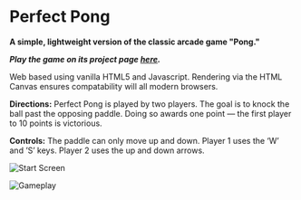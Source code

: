 # Perfect Pong
<b>A simple, lightweight version of the classic arcade game "Pong."</b>

<b><i>Play the game on its project page [here](http://christianjhughes.github.io/PerfectPong).</b></i>

Web based using vanilla HTML5 and Javascript. Rendering via the HTML Canvas ensures compatability will all modern browsers.

<b>Directions:</b> Perfect Pong is played by two players. The goal is to knock the ball past the opposing paddle. Doing so awards one point — the first player to 10 points is victorious.

<b>Controls:</b> The paddle can only move up and down. Player 1 uses the ‘W’ and ’S’ keys. Player 2 uses the up and down arrows.

![Start Screen](http://i.imgur.com/kJzyV88.png "Start Screen")

![Gameplay](http://i.imgur.com/tC1Oskz.png "Gameplay")
